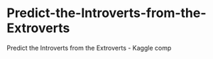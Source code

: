 # Predict-the-Introverts-from-the-Extroverts
Predict the Introverts from the Extroverts - Kaggle comp
